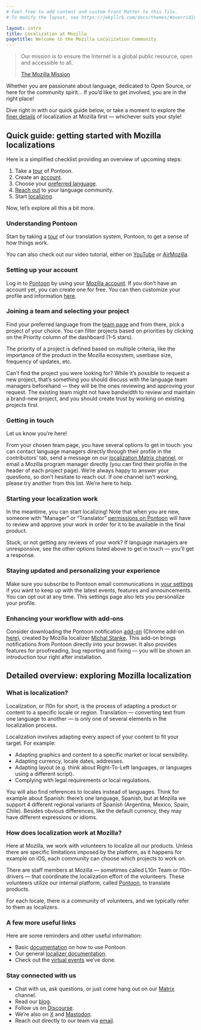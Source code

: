 ```yaml
---
# Feel free to add content and custom Front Matter to this file.
# To modify the layout, see https://jekyllrb.com/docs/themes/#overriding-theme-defaults

layout: intro
title: Localization at Mozilla
pagetitle: Welcome to the Mozilla Localization Community
---
```


> Our mission is to ensure the Internet is a global public resource, open and accessible to all.
> <div class="quote_link"><a href="http://www.mozilla.org/mission/">The Mozilla Mission</a></div>

Whether you are passionate about language, dedicated to Open Source, or here for the community spirit… If you’d like to get involved, you are in the right place!

Dive right in with our quick guide below, or take a moment to explore the [finer details](#detailed-overview-exploring-mozilla-localization) of localization at Mozilla first — whichever suits your style!

## Quick guide: getting started with Mozilla localizations

Here is a simplified checklist providing an overview of upcoming steps:
1. Take a [tour](#understanding-pontoon) of Pontoon.
2. Create an [account](#setting-up-your-account).
3. Choose your [preferred language](#joining-a-team-and-selecting-your-project).
4. [Reach out](#getting-in-touch) to your language community.
5. Start [localizing](#starting-your-localization-work).

Now, let’s explore all this a bit more.

### Understanding Pontoon

Start by taking a [tour](https://pontoon.mozilla.org/projects/tutorial/playground/) of our translation system, Pontoon, to get a sense of how things work.

You can also check out our video tutorial, either on [YouTube](https://www.youtube.com/live/FRpGe9MLbUA?t=18s) or [AirMozilla](https://mozilla.hosted.panopto.com/Panopto/Pages/Viewer.aspx?id=a70f8ef6-b191-4d96-8668-b1930158becf).

### Setting up your account

Log in to [Pontoon](https://pontoon.mozilla.org/) by using your [Mozilla account](https://www.mozilla.org/account/). If you don’t have an account yet, you can create one for free. You can then customize your profile and information [here](https://pontoon.mozilla.org/settings/).

### Joining a team and selecting your project

Find your preferred language from the [team page](https://pontoon.mozilla.org/teams/) and from there, pick a project of your choice. You can filter projects based on priorities by clicking on the Priority column of the dashboard (1–5 stars).

The priority of a project is defined based on multiple criteria, like the importance of the product in the Mozilla ecosystem, userbase size, frequency of updates, etc.

Can’t find the project you were looking for? While it’s possible to request a new project, that’s something you should discuss with the language team managers beforehand — they will be the ones reviewing and approving your request. The existing team might not have bandwidth to review and maintain a brand-new project, and you should create trust by working on existing projects first.

### Getting in touch

Let us know you’re here!

From your chosen team page, you have several options to get in touch: you can contact language managers directly through their profile in the contributors’ tab, send a message on our [localization Matrix channel](https://matrix.to/#/#l10n:mozilla.org), or email a Mozilla program manager directly (you can find their profile in the header of each project page). We’re always happy to answer your questions, so don’t hesitate to reach out. If one channel isn’t working, please try another from this list. We’re here to help.

### Starting your localization work

In the meantime, you can start localizing! Note that when you are new, someone with “Manager” or “Translator” [permissions on Pontoon](https://mozilla-l10n.github.io/localizer-documentation/tools/pontoon/users.html#user-roles) will have to review and approve your work in order for it to be available in the final product.

Stuck, or not getting any reviews of your work? If language managers are unresponsive, see the other options listed above to get in touch — you’ll get a response.

### Staying updated and personalizing your experience

Make sure you subscribe to Pontoon email communications in [your settings](https://pontoon.mozilla.org/settings/) if you want to keep up with the latest events, features and announcements. You can opt out at any time. This settings page also lets you personalize your profile.

### Enhancing your workflow with add-ons

Consider downloading the Pontoon notification [add-on](https://addons.mozilla.org/firefox/addon/pontoon-tools/) (Chrome add-on [here](https://chromewebstore.google.com/detail/pontoon-add-on/gnbfbnpjncpghhjmmhklfhcglbopagbb?hl=tr&utm_source=chrome-ntp-launcher&pli=1)), created by Mozilla localizer [Michal Stanke](https://pontoon.mozilla.org/contributors/mstanke/). This add-on brings notifications from Pontoon directly into your browser. It also provides features for proofreading, bug reporting and fixing — you will be shown an introduction tour right after installation.

## Detailed overview: exploring Mozilla localization

### What is localization?

Localization, or l10n for short, is the process of adapting a product or content to a specific locale or region. Translation — converting text from one language to another — is only one of several elements in the localization process.

Localization involves adapting every aspect of your content to fit your target. For example:
- Adapting graphics and content to a specific market or local sensibility.
- Adapting currency, locale dates, addresses.
- Adapting layout (e.g. think about Right-To-Left languages, or languages using a different script).
- Complying with legal requirements or local regulations.

You will also find references to locales instead of languages. Think for example about Spanish: there’s one language, Spanish, but at Mozilla we support 4 different regional variants of Spanish (Argentina, Mexico, Spain, Chile). Besides obvious differences, like the default currency, they may have different expressions or idioms.

### How does localization work at Mozilla?

Here at Mozilla, we work with volunteers to localize all our products. Unless there are specific limitations imposed by the platform, as it happens for example on iOS, each community can choose which projects to work on.

There are staff members at Mozilla — sometimes called L10n Team or l10n-drivers — that coordinate the localization effort of the volunteers. These volunteers utilize our internal platform, called [Pontoon](https://pontoon.mozilla.org/), to translate products.

For each locale, there is a community of volunteers, and we typically refer to them as localizers.

### A few more useful links

Here are some reminders and other useful information:
- Basic [documentation](https://mozilla-l10n.github.io/localizer-documentation/tools/pontoon/) on how to use Pontoon.
- Our general [localizer documentation](https://mozilla-l10n.github.io/localizer-documentation/).
- Check out the [virtual events](https://mozilla.hosted.panopto.com/Panopto/Pages/Sessions/List.aspx?folderID=0e65cd7b-1564-4b1c-9537-aff1000a5aa5) we’ve done.

### Stay connected with us

- Chat with us, ask questions, or just come hang out on our [Matrix](https://matrix.to/#/#l10n:mozilla.org) channel.
- Read our [blog](https://blog.mozilla.org/l10n/).
- Follow us on [Discourse](https://discourse.mozilla.org/c/l10n/).
- We’re also on [X](https://twitter.com/mozillal10n) and [Mastodon](https://mastodon.mozilla.org/@l10n).
- Reach out directly to our team via [email](mailto:l10n@mozilla.com).
